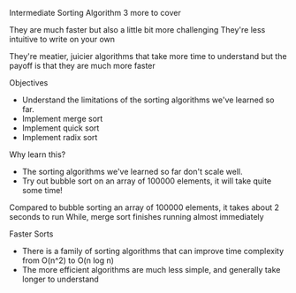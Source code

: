 Intermediate Sorting Algorithm
3 more to cover

They are much faster but also a little bit more challenging
They're less intuitive to write on your own

They're meatier, juicier algorithms that take more time to understand
but the payoff is that they are much more faster

Objectives
- Understand the limitations of the sorting algorithms we've learned so far.
- Implement merge sort
- Implement quick sort
- Implement radix sort

Why learn this?
- The sorting algorithms we've learned so far don't scale well.
- Try out bubble sort on an array of 100000 elements, it will take quite some time!

Compared to bubble sorting an array of 100000 elements, it takes about 2 seconds to run
While, merge sort finishes running almost immediately

Faster Sorts
- There is a family of sorting algorithms that can improve time complexity from O(n^2) to O(n log n)
- The more efficient algorithms are much less simple, and generally take longer to understand
